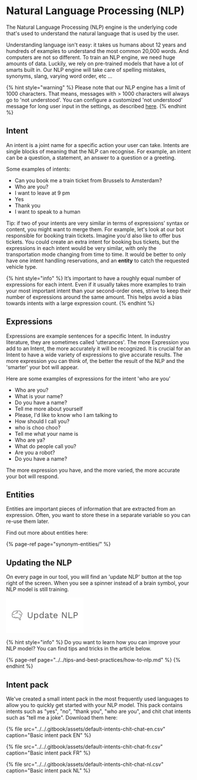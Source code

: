 # Natural Language Processing \(NLP\)

The Natural Language Processing \(NLP\) engine is the underlying code that's used to understand the natural language that is used by the user.

Understanding language isn't easy: it takes us humans about 12 years and hundreds of examples to understand the most common 20,000 words. And computers are not so different. To train an NLP engine, we need huge amounts of data. Luckily, we rely on pre-trained models that have a lot of smarts built in. Our NLP engine will take care of spelling mistakes, synonyms, slang, varying word order, etc ...

{% hint style="warning" %}
Please note that our NLP engine has a limit of 1000 characters. That means, messages with &gt; 1000 characters will always go to 'not understood'. You can configure a customized 'not understood' message for long user input in the settings, as described [here](https://docs.chatlayer.ai/bot-answers/settings#maximum-message-length). 
{% endhint %}

## Intent

An intent is a joint name for a specific action your user can take. Intents are single blocks of meaning that the NLP can recognise. For example, an intent can be a question, a statement, an answer to a question or a greeting.

Some examples of intents:

* Can you book me a train ticket from Brussels to Amsterdam?
* Who are you?
* I want to leave at 9 pm
* Yes
* Thank you
* I want to speak to a human

Tip: if two of your intents are very similar in terms of expressions’ syntax or content, you might want to merge them. For example, let's look at our bot responsible for booking train tickets. Imagine you'd also like to offer bus tickets. You could create an extra intent for booking bus tickets, but the expressions in each intent would be very similar, with only the transportation mode changing from time to time. It would be better to only have one intent handling reservations, and an **entity** to catch the requested vehicle type. 

{% hint style="info" %}
It’s important to have a roughly equal number of expressions for each intent. Even if it usually takes more examples to train your most important intent than your second-order ones, strive to keep their number of expressions around the same amount. This helps avoid a bias towards intents with a large expression count.
{% endhint %}

## Expressions

Expressions are example sentences for a specific Intent. In industry literature, they are sometimes called 'utterances'. The more Expression you add to an Intent, the more accurately it will be recognized. It is crucial for an Intent to have a wide variety of expressions to give accurate results. The more expression you can think of, the better the result of the NLP and the 'smarter' your bot will appear.

Here are some examples of expressions for the intent 'who are you'

* Who are you?
* What is your name?
* Do you have a name?
* Tell me more about yourself
* Please, I'd like to know who I am talking to
* How should I call you?
* who is choo choo?
* Tell me what your name is
* Who are ya?
* What do people call you?
* Are you a robot?
* Do you have a name?

The more expression you have, and the more varied, the more accurate your bot will respond.

## Entities

Entities are important pieces of information that are extracted from an expression. Often, you want to store these in a separate variable so you can re-use them later. 

Find out more about entities here:

{% page-ref page="synonym-entities/" %}

## Updating the NLP

On every page in our tool, you will find an 'update NLP' button at the top right of the screen. When you see a spinner instead of a brain symbol, your NLP model is still training.

![](../../.gitbook/assets/image%20%28162%29.png)

{% hint style="info" %}
Do you want to learn how you can improve your NLP model? You can find tips and tricks in the article below.

{% page-ref page="../../tips-and-best-practices/how-to-nlp.md" %}
{% endhint %}

## Intent pack

We've created a small intent pack in the most frequently used languages to allow you to quickly get started with your NLP model. This pack contains intents such as "yes", "no", "thank you", "who are you", and chit chat intents such as "tell me a joke". Download them here:

{% file src="../../.gitbook/assets/default-intents-chit-chat-en.csv" caption="Basic intent pack EN" %}

{% file src="../../.gitbook/assets/default-intents-chit-chat-fr.csv" caption="Basic intent pack FR" %}

{% file src="../../.gitbook/assets/default-intents-chit-chat-nl.csv" caption="Basic intent pack NL" %}

